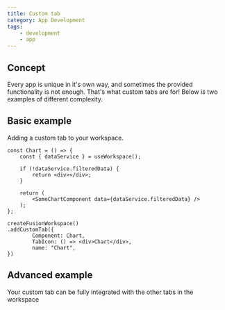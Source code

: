 ```yaml
---
title: Custom tab
category: App Development
tags:
    - development
    - app
---
```


## Concept

Every app is unique in it's own way, and sometimes the provided functionality is not enough. That's what custom tabs are for! Below is two examples of different complexity.

## Basic example

Adding a custom tab to your workspace.

```TS
const Chart = () => {
	const { dataService } = useWorkspace();

	if (!dataService.filteredData) {
		return <div></div>;
	}

	return (
		<SomeChartComponent data={dataService.filteredData} />
	);
};

createFusionWorkspace()
.addCustomTab({
        Component: Chart,
		TabIcon: () => <div>Chart</div>,
		name: "Chart",
})
```

## Advanced example

Your custom tab can be fully integrated with the other tabs in the workspace

```TS

```
